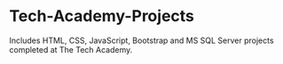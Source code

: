 # Tech-Academy-Projects
Includes HTML, CSS, JavaScript, Bootstrap and MS SQL Server projects completed at The Tech Academy. 
